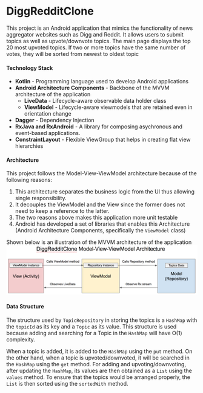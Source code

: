 # DiggRedditClone
This project is an Android application that mimics the functionality of news aggregator websites such as Digg and Reddit. It allows users to submit topics as well as upvote/downvote topics. The main page displays the top 20 most upvoted topics. If two or more topics have the same number of votes, they will be sorted from newest to oldest topic 

#### Technology Stack
* __Kotlin__ - Programming language used to develop Android applications
* __Android Architecture Components__ - Backbone of the MVVM architecture of the application
    * __LiveData__ - Lifecycle-aware observable data holder class
    * __ViewModel__ - Lifecycle-aware viewmodels that are retained even in orientation change
* __Dagger__ - Dependency Injection
* __RxJava and RxAndroid__ - A library for composing asychronous and event-based applications.
* __ConstraintLayout__ - Flexible ViewGroup that helps in creating flat view hierarchies

#### Architecture
This project follows the Model-View-ViewModel architecture because of the following reasons:
1. This architecture separates the business logic from the UI thus allowing single responsibility. 
2. It decouples the ViewModel and the View since the former does not need to keep a reference to the latter.
3. The two reasons above makes this application more unit testable
4. Android has developed a set of libraries that enables this Architecture (Android Architecture Components, specifically the `ViewModel` class)

Shown below is an illustration of the MVVM architecture of the application
![alt text](https://github.com/kssilvoza/DiggRedditClone/blob/dev/markdown/DiggRedditClone_MVVM_Architecture.png "Architecture")

#### Data Structure
The structure used by `TopicRepository` in storing the topics is a `HashMap` with the `topicId` as its key and a `Topic` as its value. This structure is used because adding and searching for a Topic in the `HashMap` will have O(1) complexity. 

When a topic is added, it is added to the `HashMap` using the `put` method. On the other hand, when a topic is upvoted/downvoted, it will be searched in the `HashMap` using the `get` method. For adding and upvoting/downvoting, after updating the `HashMap`, its values are then obtained as a `List` using the `values` method. To ensure that the topics would be arranged properly, the `List` is then sorted using the `sortedWith` method.  
